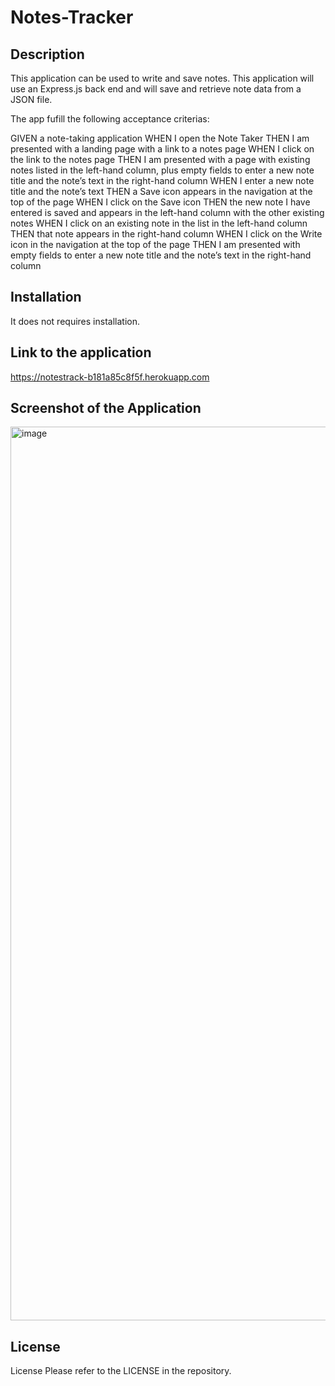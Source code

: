 # Notes-Tracker
## Description
This application can be used to write and save notes. This application will use an Express.js back end and will save and retrieve note data from a JSON file.

The app fufill the following acceptance criterias:

GIVEN a note-taking application
WHEN I open the Note Taker
THEN I am presented with a landing page with a link to a notes page
WHEN I click on the link to the notes page
THEN I am presented with a page with existing notes listed in the left-hand column, plus empty fields to enter a new note title and the note’s text in the right-hand column
WHEN I enter a new note title and the note’s text
THEN a Save icon appears in the navigation at the top of the page
WHEN I click on the Save icon
THEN the new note I have entered is saved and appears in the left-hand column with the other existing notes
WHEN I click on an existing note in the list in the left-hand column
THEN that note appears in the right-hand column
WHEN I click on the Write icon in the navigation at the top of the page
THEN I am presented with empty fields to enter a new note title and the note’s text in the right-hand column

## Installation
It does not requires installation.

## Link to the application
https://notestrack-b181a85c8f5f.herokuapp.com

## Screenshot of the Application
<img width="1430" alt="image" src="https://github.com/alvarezrdk/notes-tracker/assets/128987959/975cdcb2-130d-48c1-9fc5-1865766257b6">

## License
License Please refer to the LICENSE in the repository.
